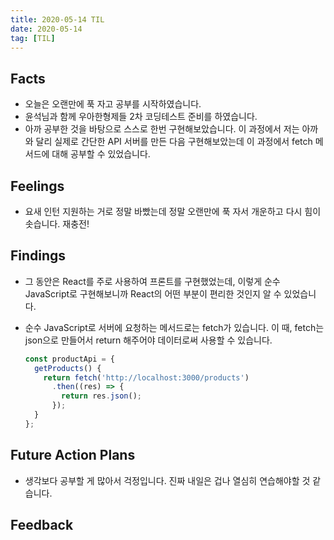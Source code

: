 ```yaml
---
title: 2020-05-14 TIL
date: 2020-05-14
tag: [TIL]
---
```


## Facts

- 오늘은 오랜만에 푹 자고 공부를 시작하였습니다.
- 윤석님과 함께 우아한형제들 2차 코딩테스트 준비를 하였습니다.
- 아까 공부한 것을 바탕으로 스스로 한번 구현해보았습니다. 이 과정에서 저는 아까와 달리 실제로 간단한 API 서버를 만든 다음 구현해보았는데 이 과정에서 fetch 메서드에 대해 공부할 수 있었습니다.

## Feelings

- 요새 인턴 지원하는 거로 정말 바빴는데 정말 오랜만에 푹 자서 개운하고 다시 힘이 솟습니다. 재충전!

## Findings

- 그 동안은 React를 주로 사용하여 프론트를 구현했었는데, 이렇게 순수 JavaScript로 구현해보니까 React의 어떤 부분이 편리한 것인지 알 수 있었습니다.
- 순수 JavaScript로 서버에 요청하는 메서드로는 fetch가 있습니다. 이 때, fetch는 json으로 만들어서 return 해주어야 데이터로써 사용할 수 있습니다.

  ```javascript
  const productApi = {
    getProducts() {
      return fetch('http://localhost:3000/products')
        .then((res) => {
          return res.json();
        });
    }
  };
  ```

## Future Action Plans

- 생각보다 공부할 게 많아서 걱정입니다. 진짜 내일은 겁나 열심히 연습해야할 것 같습니다.

## Feedback
